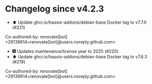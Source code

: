 # Changelog since v4.2.3
- ⬆️ Update ghcr.io/hassio-addons/debian-base Docker tag to v7.7.0 (#221)

Co-authored-by: renovate[bot] <29139614+renovate[bot]@users.noreply.github.com> 
- 🎆 Updates maintenance/license year to 2025 (#220) 
- ⬆️ Update ghcr.io/hassio-addons/debian-base Docker tag to v7.6.3 (#219)

Co-authored-by: renovate[bot] <29139614+renovate[bot]@users.noreply.github.com> 
